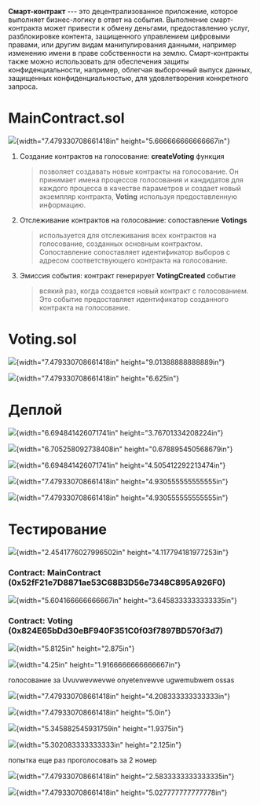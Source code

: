 **Смарт-контракт** --- это децентрализованное приложение, которое
выполняет бизнес-логику в ответ на события. Выполнение смарт-контракта
может привести к обмену деньгами, предоставлению услуг, разблокировке
контента, защищенного управлением цифровыми правами, или другим видам
манипулирования данными, например изменению имени в праве собственности
на землю. Смарт-контракты также можно использовать для обеспечения
защиты конфиденциальности, например, облегчая выборочный выпуск данных,
защищенных конфиденциальностью, для удовлетворения конкретного запроса.

# MainContract.sol

![](./media/image7.png){width="7.479330708661418in"
height="5.666666666666667in"}

1.  Создание контрактов на голосование: **createVoting** функция
    > позволяет создавать новые контракты на голосование. Он принимает
    > имена процессов голосования и кандидатов для каждого процесса в
    > качестве параметров и создает новый экземпляр контракта,
    > **Voting** используя предоставленную информацию.

2.  Отслеживание контрактов на голосование: сопоставление **Votings**
    > используется для отслеживания всех контрактов на голосование,
    > созданных основным контрактом. Сопоставление сопоставляет
    > идентификатор выборов с адресом соответствующего контракта на
    > голосование.

3.  Эмиссия события: контракт генерирует **VotingCreated** событие
    > всякий раз, когда создается новый контракт с голосованием. Это
    > событие предоставляет идентификатор созданного контракта на
    > голосование.

# Voting.sol

![](./media/image16.png){width="7.479330708661418in"
height="9.01388888888889in"}

![](./media/image9.png){width="7.479330708661418in" height="6.625in"}

# Деплой

![](./media/image4.png){width="6.694841426071741in"
height="3.76701334208224in"}

![](./media/image18.png){width="6.705258092738408in"
height="0.678895450568679in"}

![](./media/image2.png){width="6.694841426071741in"
height="4.505412292213474in"}

![](./media/image12.png){width="7.479330708661418in"
height="4.930555555555555in"}

![](./media/image13.png){width="7.479330708661418in"
height="4.930555555555555in"}

# Тестирование

![](./media/image10.png){width="2.4541776027996502in"
height="4.117794181977253in"}

### Contract: MainContract (0x52fF21e7D8871ae53C68B3D56e7348C895A926F0)

![](./media/image3.png){width="5.604166666666667in"
height="3.6458333333333335in"}

### Contract: Voting (0x824E65bDd30eBF940F351C0f03f7897BD570f3d7)

![](./media/image14.png){width="5.8125in" height="2.875in"}

![](./media/image5.png){width="4.25in" height="1.9166666666666667in"}

голосование за Uvuvwevwevwe onyetenvewve ugwemubwem ossas

![](./media/image8.png){width="7.479330708661418in"
height="4.208333333333333in"}

![](./media/image19.png){width="7.479330708661418in" height="5.0in"}

![](./media/image6.png){width="5.345882545931759in" height="1.9375in"}

![](./media/image11.png){width="5.302083333333333in" height="2.125in"}

попытка еще раз проголосовать за 2 номер

![](./media/image17.png){width="7.479330708661418in"
height="2.5833333333333335in"}

![](./media/image15.png){width="7.479330708661418in"
height="5.027777777777778in"}
